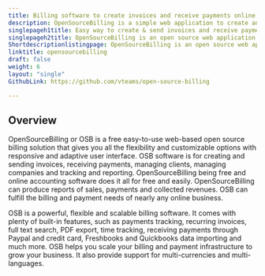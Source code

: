 ```yaml
---
title: Billing software to create invoices and receive payments online
description: OpenSourceBilling is a simple web application to create and send invoices, receive payments, for tracking and reporting, to manage clients and companies. 
singlepageh1title: Easy way to create & send invoices and receive payments online
singlepageh2title: OpenSourceBilling is an open source web application for creating and sending invoices, receiving payments, managing clients, tracking and reporting.
Shortdescriptionlistingpage: OpenSourceBilling is an open source web application for creating and sending invoices, receiving payments, managing clients, tracking and reporting.
linktitle: opensourcebilling
draft: false
weight: 6
layout: "single"
GithubLink: https://github.com/vteams/open-source-billing

---
```


Overview
--------

OpenSourceBilling or OSB is a free easy-to-use web-based open source billing solution that gives you all the flexibility and customizable options with responsive and adaptive user interface. OSB software is for creating and sending invoices, receiving payments, managing clients, managing companies and tracking and reporting. OpenSourceBilling being free and online accounting software does it all for free and easily. OpenSourceBilling can produce reports of sales, payments and collected revenues. OSB can fulfill the billing and payment needs of nearly any online business.

OSB is a powerful, flexible and scalable billing software. It comes with plenty of built-in features, such as payments tracking, recurring invoices, full text search, PDF export, time tracking, receiving payments through Paypal and credit card, Freshbooks and Quickbooks data importing and much more. OSB helps you scale your billing and payment infrastructure to grow your business. It also provide support for multi-currencies and multi-languages.